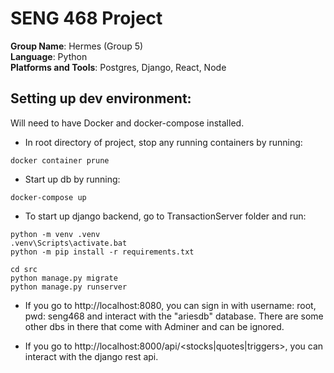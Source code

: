 # SENG 468 Project

**Group Name**: Hermes (Group 5)  
**Language**: Python  
**Platforms and Tools**: Postgres, Django, React, Node

## Setting up dev environment:

Will need to have Docker and docker-compose installed.

- In root directory of project, stop any running containers by running:
```
docker container prune
```
- Start up db by running:
```
docker-compose up
```
- To start up django backend, go to TransactionServer folder and run:

```
python -m venv .venv
.venv\Scripts\activate.bat
python -m pip install -r requirements.txt

cd src
python manage.py migrate
python manage.py runserver
```

- If you go to http://localhost:8080, you can sign in with username: root, pwd: seng468 and interact with the "ariesdb" database. There are some other dbs in there that come with Adminer and can be ignored.

- If you go to http://localhost:8000/api/<stocks|quotes|triggers>, you can interact with the django rest api.
